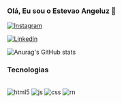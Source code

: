### Olá, Eu sou o Estevao Angeluz 🐨 
[![Instagram](https://img.shields.io/badge/Instagram-E4405F?style=for-the-badge&logo=instagram&logoColor=white)](https://www.instagram.com/angeluzj27/)	

[![Linkedin](https://img.shields.io/badge/LinkedIn-0077B5?style=for-the-badge&logo=linkedin&logoColor=white)](https://www.linkedin.com/in/est%C3%AAv%C3%A3o-a-11268910b/)	

![Anurag's GitHub stats](https://github-readme-stats.vercel.app/api?username=Angeluz20&show_icons=true&theme=dracula)

### Tecnologias
<div style="display: inline_block"><br/>
<img alin='center' alt='html5' src='https://img.shields.io/badge/HTML5-E34F26?style=for-the-badge&logo=html5&logoColor=white'/>

<img alin='center' alt='js' src='https://img.shields.io/badge/JavaScript-F7DF1E?style=for-the-badge&logo=javascript&logoColor=black'/>

<img alin='center' alt='css' src='https://img.shields.io/badge/CSS3-1572B6?style=for-the-badge&logo=css3&logoColor=white'/>

<img alin='center' alt='rn' src='https://img.shields.io/badge/React_Native-20232A?style=for-the-badge&logo=react&logoColor=61DAFB'/>
</div>
	
